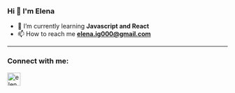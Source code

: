 ### Hi 👋 I'm Elena

<!--
**ElenaGonzalez2000** is a ✨ _special_ ✨ repository because its `README.md` (this file) appears on your GitHub profile.

Here are some ideas to get you started:

- 🔭 I’m currently working on ...
- 🌱 I’m currently learning ...
- 👯 I’m looking to collaborate on ...
- 🤔 I’m looking for help with ...
- 💬 Ask me about ...
- 📫 How to reach me: ...
- 😄 Pronouns: ...
- ⚡ Fun fact: ...



- 💻 You can look at my projects [Frontend Mentor!][link].
[link]: https://www.frontendmentor.io/profile/ElenaGonzalez2000 -->


- 🌱 I’m currently learning **Javascript and React**
- 📫 How to reach me **elena.ig000@gmail.com**

___
<h3 align="left">Connect with me:</h3>
<p align="left">
<a href="https://linkedin.com/in/elenagonzalez2000" target="blank"><img align="center" src="https://raw.githubusercontent.com/rahuldkjain/github-profile-readme-generator/master/src/images/icons/Social/linked-in-alt.svg" alt="elenagonzalez2000" height="30" width="30" /></a>
</p>

<!--
![Anurag's GitHub stats](https://github-readme-stats.vercel.app/api?username=elenagonzalez2000&show_icons=true&theme=tokyonight)

[![Top Langs](https://github-readme-stats.vercel.app/api/top-langs/?username=elenagonzalez2000&layout=compact)](https://github.com/elenagonzalez2000/github-readme-stats)
-->
